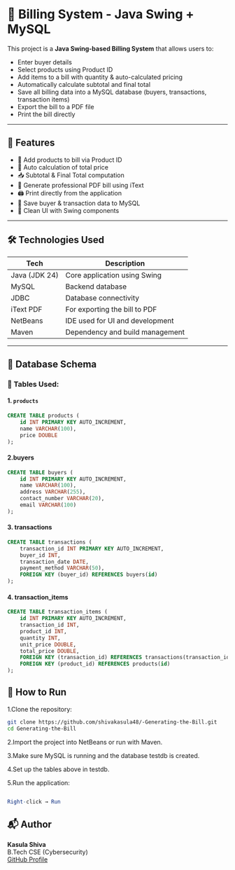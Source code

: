 # 🧾 Billing System - Java Swing + MySQL

This project is a **Java Swing-based Billing System** that allows users to:
- Enter buyer details
- Select products using Product ID
- Add items to a bill with quantity & auto-calculated pricing
- Automatically calculate subtotal and final total
- Save all billing data into a MySQL database (buyers, transactions, transaction items)
- Export the bill to a PDF file
- Print the bill directly

---

## 📌 Features

- 🛒 Add products to bill via Product ID
- 🔢 Auto calculation of total price
- 📥 Subtotal & Final Total computation
- 🧾 Generate professional PDF bill using iText
- 🖨️ Print directly from the application
- 💾 Save buyer & transaction data to MySQL
- 🎯 Clean UI with Swing components

---

## 🛠️ Technologies Used

| Tech            | Description                       |
|-----------------|-----------------------------------|
| Java (JDK 24)   | Core application using Swing      |
| MySQL           | Backend database                  |
| JDBC            | Database connectivity             |
| iText PDF       | For exporting the bill to PDF     |
| NetBeans        | IDE used for UI and development   |
| Maven           | Dependency and build management   |

---

## 🧮 Database Schema

### 📂 Tables Used:

#### 1. `products`
```sql
CREATE TABLE products (
    id INT PRIMARY KEY AUTO_INCREMENT,
    name VARCHAR(100),
    price DOUBLE
);
```
#### 2.buyers

```sql
CREATE TABLE buyers (
    id INT PRIMARY KEY AUTO_INCREMENT,
    name VARCHAR(100),
    address VARCHAR(255),
    contact_number VARCHAR(20),
    email VARCHAR(100)
);
```
#### 3. transactions
```sql
CREATE TABLE transactions (
    transaction_id INT PRIMARY KEY AUTO_INCREMENT,
    buyer_id INT,
    transaction_date DATE,
    payment_method VARCHAR(50),
    FOREIGN KEY (buyer_id) REFERENCES buyers(id)
);
```
#### 4. transaction_items
```sql
CREATE TABLE transaction_items (
    id INT PRIMARY KEY AUTO_INCREMENT,
    transaction_id INT,
    product_id INT,
    quantity INT,
    unit_price DOUBLE,
    total_price DOUBLE,
    FOREIGN KEY (transaction_id) REFERENCES transactions(transaction_id),
    FOREIGN KEY (product_id) REFERENCES products(id)
);
```



## 🚀 How to Run

1.Clone the repository:

```bash
git clone https://github.com/shivakasula48/-Generating-the-Bill.git
cd Generating-the-Bill
```

2.Import the project into NetBeans or run with Maven.

3.Make sure MySQL is running and the database testdb is created.

4.Set up the tables above in testdb.

5.Run the application:

``` mathematica

Right-click → Run
```
## 📬 Author

**Kasula Shiva**  
B.Tech CSE (Cybersecurity)  
[GitHub Profile](https://github.com/shivakasula48)
